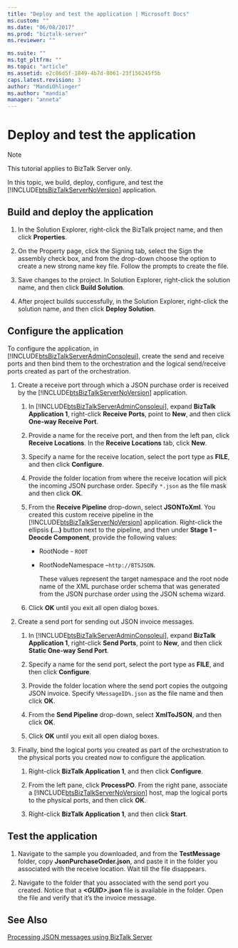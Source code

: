 ```yaml
---
title: "Deploy and test the application | Microsoft Docs"
ms.custom: ""
ms.date: "06/08/2017"
ms.prod: "biztalk-server"
ms.reviewer: ""

ms.suite: ""
ms.tgt_pltfrm: ""
ms.topic: "article"
ms.assetid: e2c86d5f-1849-4b7d-8061-23f156245f5b
caps.latest.revision: 3
author: "MandiOhlinger"
ms.author: "mandia"
manager: "anneta"
---
```

# Deploy and test the application
> [!NOTE]
>  This tutorial applies to BizTalk Server only.  
  
 In this topic, we build, deploy, configure, and test the [!INCLUDE[btsBizTalkServerNoVersion](../includes/btsbiztalkservernoversion-md.md)] application.  
  
## Build and deploy the application  
  
1.  In the Solution Explorer, right-click the BizTalk project name, and then click **Properties**.  
  
2.  On the Property page, click the Signing tab, select the Sign the assembly check box, and from the drop-down choose the option to create a new strong name key file. Follow the prompts to create the file.  
  
3.  Save changes to the project. In Solution Explorer, right-click the solution name, and then click **Build Solution**.  
  
4.  After project builds successfully, in the Solution Explorer, right-click the solution name, and then click **Deploy Solution**.  
  
## Configure the application  
 To configure the application, in [!INCLUDE[btsBizTalkServerAdminConsoleui](../includes/btsbiztalkserveradminconsoleui-md.md)], create the send and receive ports and then bind them to the orchestration and the logical send/receive ports created as part of the orchestration.  
  
1. Create a receive port through which a JSON purchase order is received by the [!INCLUDE[btsBizTalkServerNoVersion](../includes/btsbiztalkservernoversion-md.md)] application.  
  
   1. In [!INCLUDE[btsBizTalkServerAdminConsoleui](../includes/btsbiztalkserveradminconsoleui-md.md)], expand **BizTalk Application 1**, right-click **Receive Ports**, point to **New**, and then click **One-way Receive Port**.  
  
   2. Provide a name for the receive port, and then from the left pan, click **Receive Locations**. In the **Receive Locations** tab, click **New**.  
  
   3. Specify a name for the receive location, select the port type as **FILE**, and then click **Configure**.  
  
   4. Provide the folder location from where the receive location will pick the incoming JSON purchase order. Specify `*.json` as the file mask and then click **OK**.  
  
   5. From the **Receive Pipeline** drop-down, select **JSONToXml**. You created this custom receive pipeline in the [!INCLUDE[btsBizTalkServerNoVersion](../includes/btsbiztalkservernoversion-md.md)] application. Right-click the ellipsis **(…)** button next to the pipeline, and then under **Stage 1 – Deocde Component**, provide the following values:  
  
      - RootNode - `ROOT`  
  
      - RootNodeNamespace –`http://BTSJSON`.  
  
        These values represent the target namespace and the root node name of the XML purchase order schema that was generated from the JSON purchase order using the JSON schema wizard.  
  
   6. Click **OK** until you exit all open dialog boxes.  
  
2. Create a send port for sending out JSON invoice messages.  
  
   1. In [!INCLUDE[btsBizTalkServerAdminConsoleui](../includes/btsbiztalkserveradminconsoleui-md.md)], expand **BizTalk Application 1**, right-click **Send Ports**, point to **New**, and then click **Static One-way Send Port**.  
  
   2. Specify a name for the send port, select the port type as **FILE**, and then click **Configure**.  
  
   3. Provide the folder location where the send port copies the outgoing JSON invoice. Specify `%MessageID%.json` as the file name and then click **OK**.  
  
   4. From the **Send Pipeline** drop-down, select **XmlToJSON**, and then click **OK**.  
  
   5. Click **OK** until you exit all open dialog boxes.  
  
3. Finally, bind the logical ports you created as part of the orchestration to the physical ports you created now to configure the application.  
  
   1. Right-click **BizTalk Application 1**, and then click **Configure**.  
  
   2. From the left pane, click **ProcessPO**. From the right pane, associate a [!INCLUDE[btsBizTalkServerNoVersion](../includes/btsbiztalkservernoversion-md.md)] host, map the logical ports to the physical ports, and then click **OK**.  
  
   3. Right-click **BizTalk Application 1**, and then click **Start**.  
  
## Test the application  
  
1.  Navigate to the sample you downloaded, and from the **TestMessage** folder, copy **JsonPurchaseOrder.json**, and paste it in the folder you associated with the receive location. Wait till the file disappears.  
  
2.  Navigate to the folder that you associated with the send port you created. Notice that a ***\<GUID\>*.json** file is available in the folder. Open the file and verify that it’s the invoice message.  
  
## See Also  
 [Processing JSON messages using BizTalk Server](../core/processing-json-messages-using-biztalk-server.md)